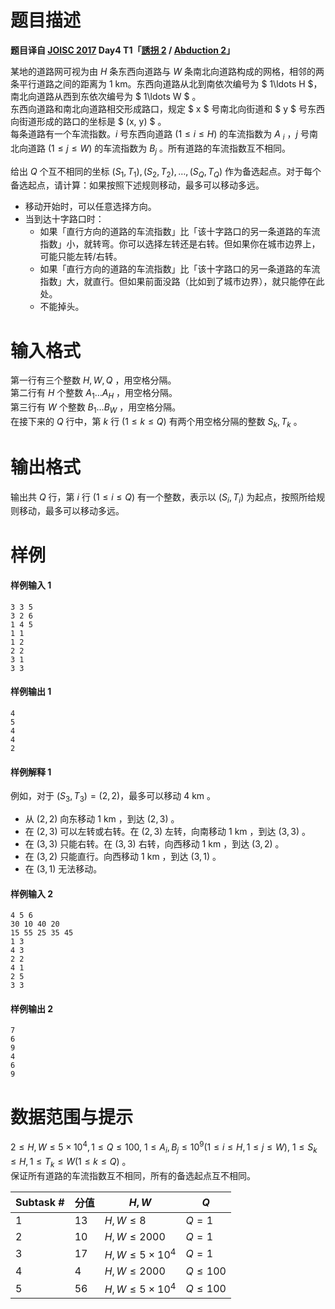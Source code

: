 
# 题目描述

**题目译自 [JOISC 2017](https://www.ioi-jp.org/camp/2017/2017-sp-tasks/index.html) Day4 T1「[誘拐 2](https://www.ioi-jp.org/camp/2017/2017-sp-tasks/2017-sp-d4.pdf) / [Abduction 2](https://www.ioi-jp.org/camp/2017/2017-sp-tasks/2017-sp-d4-en.pdf)」**

某地的道路网可视为由 $H$ 条东西向道路与 $W$ 条南北向道路构成的网格，相邻的两条平行道路之间的距离为 $1 \:\textrm{km}$。东西向道路从北到南依次编号为 $ 1\ldots H $，南北向道路从西到东依次编号为 $ 1\ldots W $ 。   
东西向道路和南北向道路相交形成路口，规定 $ x $ 号南北向街道和 $ y $ 号东西向街道形成的路口的坐标是 $ (x, y) $ 。  
每条道路有一个车流指数。$i$ 号东西向道路 $(1\le i\le H)$ 的车流指数为 $A_{\;\!i}$ ，$j$ 号南北向道路 $(1\le j\le W)$ 的车流指数为 $B_j$ 。所有道路的车流指数互不相同。

给出 $Q$ 个互不相同的坐标 $(S_1, T_1), (S_2, T_2),\ldots,(S_Q, T_Q)$ 作为备选起点。对于每个备选起点，请计算：如果按照下述规则移动，最多可以移动多远。  
- 移动开始时，可以任意选择方向。
- 当到达十字路口时：
  * 如果「直行方向的道路的车流指数」比「该十字路口的另一条道路的车流指数」小，就转弯。你可以选择左转还是右转。但如果你在城市边界上，可能只能左转/右转。
  * 如果「直行方向的道路的车流指数」比「该十字路口的另一条道路的车流指数」大，就直行。但如果前面没路（比如到了城市边界），就只能停在此处。
  * 不能掉头。


# 输入格式

第一行有三个整数 $H, W, Q$ ，用空格分隔。  
第二行有 $H$ 个整数 $A_1 \ldots A_H$ ，用空格分隔。  
第三行有 $W$ 个整数 $B_1 \ldots B_W$ ，用空格分隔。  
在接下来的 $Q$ 行中，第 $k$ 行 $(1\le k\le Q)$ 有两个用空格分隔的整数 $S_k, T_k$ 。

# 输出格式

输出共 $Q$ 行，第 $i$ 行 $(1\le i\le Q)$ 有一个整数，表示以 $(S_i, T_i)$ 为起点，按照所给规则移动，最多可以移动多远。

# 样例

#### 样例输入 1
```plain
3 3 5
3 2 6
1 4 5
1 1
1 2
2 2
3 1
3 3
```

#### 样例输出 1
```plain
4
5
4
4
2
```

#### 样例解释 1
例如，对于 $(S_3, T_3) = (2, 2)$，最多可以移动 $4\:\textrm{km}$ 。
- 从 $(2, 2)$ 向东移动 $1 \:\textrm{km}$ ，到达 $(2, 3)$ 。
- 在 $(2, 3)$ 可以左转或右转。在 $(2, 3)$ 左转，向南移动 $1 \:\textrm{km}$ ，到达 $(3, 3)$ 。
- 在 $(3, 3)$ 只能右转。在 $(3, 3)$ 右转，向西移动 $1 \:\textrm{km}$ ，到达 $(3, 2)$ 。
- 在 $(3, 2)$ 只能直行。向西移动 $1 \:\textrm{km}$ ，到达 $(3, 1)$ 。
- 在 $(3, 1)$ 无法移动。

#### 样例输入 2
```plain
4 5 6
30 10 40 20
15 55 25 35 45
1 3
4 3
2 2
4 1
2 5
3 3
```

#### 样例输出 2
```plain
7
6
9
4
6
9
```

# 数据范围与提示

 $2 \le H, W \le 5\times 10^4, 1\le Q\le 100,$ $1\le A_i, B_j\le 10^9(1\le i\le H, 1\le j\le W),$ $1\le S_k\le H, 1\le T_k\le W(1\le k\le Q)$ 。  
保证所有道路的车流指数互不相同，所有的备选起点互不相同。

|Subtask #|分值|$H,W$|$Q$|
|-|-|-|-|
|1|13|$H,W\le 8$|$Q=1$|
|2|10|$H,W\le 2000$|$Q=1$|
|3|17|$H, W \le 5\times 10^4$|$Q=1$|
|4|4|$H,W\le 2000$|$Q\le 100$|
|5|56|$H, W \le 5\times 10^4$|$Q\le 100$|

